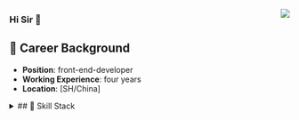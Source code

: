<a href="https://passer-by.com/" target="_blank"><img align="right" src="https://github-readme-stats.vercel.app/api?username=LionelSz&show_icons=true&count_private=false&theme=vue-dark" /></a>

### Hi Sir 👋

## 💼 Career Background

- **Position**: front-end-developer
- **Working Experience**: four years
- **Location**: [SH/China]


<details>
<summary>
## 🔧 Skill Stack
</summary>
- **HTML5/CSS3**: Proficient in semantic HTML and responsive CSS design.
- **Frameworks and libraries**:
- **React.js / Vue.js / Angular**
- **Cesium.js / Three.js / Arcigs for javaScript / Leaflet**
- **Toolchain**:
- **Webpack / Vite (module packaging)**
</details>
